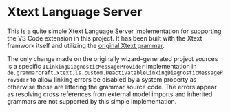 # Xtext Language Server
This is a quite simple Xtext Language Server implementation for supporting the VS Code extension in this project.
It has been built with the Xtext framwork itself and utilizing the [original Xtext grammar](https://github.com/eclipse/xtext-core/blob/master/org.eclipse.xtext/src/org/eclipse/xtext/Xtext.xtext).

The only change made on the originally wizard-generated project sources is a specific `ILinkingDiagnosticMessageProvider` implementation in `de.grammarcraft.xtext.ls.custom.DeactivatableLinkingDiagnosticMessageProvider` to allow linking errors be disabled by a system property as otherwise those are littering the grammar source code. The errors appear as resolving cross references from external model imports and inherited grammars are not supported by this simple implementation.

